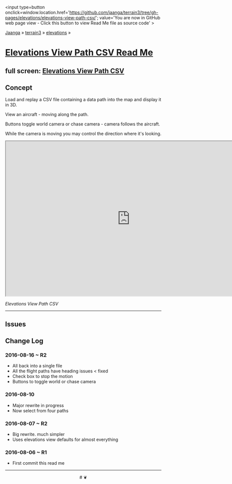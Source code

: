 <span style=display:none; >[You are now in GitHub source code view - click this link to view Read Me file as a web page]
( https://jaanga.github.io/terrain3/#elevations/elevations-view-path-csv/ "View file as a web page." ) </span>
<input type=button onclick=window.location.href='https://github.com/jaanga/terrain3/tree/gh-pages/elevations/elevations-view-path-csv/'; value='You are now in GitHub web page view - Click this button to view Read Me file as source code' >

[Jaanga]( http://jaanga.github.io ) &raquo; [terrain3]( https://jaanga.github.io/terrain3/ ) &raquo;
[elevations]( https://jaanga.github.io/terrain3/#elevations/ ) &raquo;


[Elevations View Path CSV Read Me]( https://jaanga.github.io/terrain3/#elevations/elevations-view-path-csv/ )
===

## full screen: [Elevations View Path CSV]( https://jaanga.github.io/terrain3/elevations/elevations-view-path-csv/index.html )


## Concept

Load and replay a CSV file containing a data path into the map and display it in 3D.

View an aircraft - moving along the path. 

Buttons toggle world camera or chase camera - camera follows the aircraft.

While the camera is moving you may control the direction where it's looking.


<img src="https://cloud.githubusercontent.com/assets/547626/17692279/de8381ec-634d-11e6-876f-6aa0f071b4c6.png" style=display:none; width=800 >

<iframe src="https://jaanga.github.io/terrain3/elevations/elevations-view-path-csv/index.html" width=800 height=500px onload=this.contentWindow.controls.enableZoom=false; ></iframe>

_Elevations View Path CSV_

***

## Issues




## Change Log


### 2016-08-16 ~ R2

* All back into a single file
* All the flight paths have heading issues < fixed
* Check box to stop the motion
* Buttons to toggle world or chase camera

### 2016-08-10

* Major rewrite in progress
* Now select from four paths

### 2016-08-07 ~ R2

* Big rewrite. much simpler
* Uses elevations view defaults for almost everything


### 2016-08-06 ~ R1

* First commit this read me



***

<center title='Jaanga ~ your 3D happy place' >
# <a href=javascript:window.scrollTo(0,0); style=text-decoration:none; > ❦ </a>
</center>
